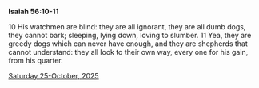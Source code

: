 **Isaiah 56:10-11**

10 His watchmen are blind: they are all ignorant, they are all dumb dogs, they cannot bark; sleeping, lying down, loving to slumber. 11 Yea, they are greedy dogs which can never have enough, and they are shepherds that cannot understand: they all look to their own way, every one for his gain, from his quarter.

[Saturday 25-October, 2025](https://getbible.life/kjv/Isaiah/56/10-11)
